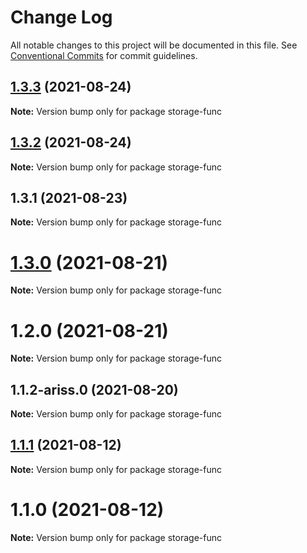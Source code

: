 # Change Log

All notable changes to this project will be documented in this file.
See [Conventional Commits](https://conventionalcommits.org) for commit guidelines.

## [1.3.3](https://github.com/yurikrupnik/mussia8/compare/storage-func@1.3.2...storage-func@1.3.3) (2021-08-24)

**Note:** Version bump only for package storage-func





## [1.3.2](https://github.com/yurikrupnik/mussia8/compare/storage-func@1.3.1...storage-func@1.3.2) (2021-08-24)

**Note:** Version bump only for package storage-func





## 1.3.1 (2021-08-23)

**Note:** Version bump only for package storage-func





# [1.3.0](https://github.com/yurikrupnik/mussia8/compare/storage-func@1.2.0...storage-func@1.3.0) (2021-08-21)

**Note:** Version bump only for package storage-func





# 1.2.0 (2021-08-21)

**Note:** Version bump only for package storage-func





## 1.1.2-ariss.0 (2021-08-20)

**Note:** Version bump only for package storage-func





## [1.1.1](https://github.com/yurikrupnik/mussia8/compare/storage-func@1.1.0...storage-func@1.1.1) (2021-08-12)

**Note:** Version bump only for package storage-func





# 1.1.0 (2021-08-12)

**Note:** Version bump only for package storage-func
